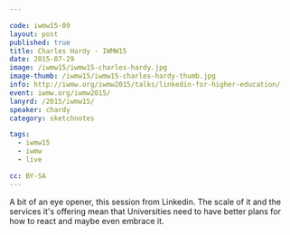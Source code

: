 ```yaml
---

code: iwmw15-09
layout: post
published: true
title: Charles Hardy - IWMW15
date: 2015-07-29
image: /iwmw15/iwmw15-charles-hardy.jpg
image-thumb: /iwmw15/iwmw15-charles-hardy-thumb.jpg
info: http://iwmw.org/iwmw2015/talks/linkedin-for-higher-education/
event: iwmw.org/iwmw2015/
lanyrd: /2015/iwmw15/
speaker: chardy
category: sketchnotes

tags:
  - iwmw15
  - iwmw
  - live

cc: BY-SA
---
```


A bit of an eye opener, this session from Linkedin. The scale of it and the services it's offering mean that Universities need to have better plans for how to react and maybe even embrace it.
